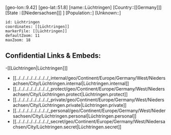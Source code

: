 ﻿---
location: [51.8,9.42]
mapzoom: [7,12] 
mapmarker: city 
type: City
tags:
- geo/City


SpocWebEntityId: 32122
isDeleted: false
confidential: public

---
[geo-lon::9.42]
[geo-lat::51.8]
[name::Lüchtringen]
[Country::[[Germany]]]
[State ::[[Niedersachsen]]] ]
[Population::]
[Unknown::]


```leaflet
id: Lüchtringen
coordinates: [[Lüchtringen]]
markerFile: [[Lüchtringen]]
defaultZoom: 11 
maxZoom: 18
```


## Confidential Links & Embeds: 
-[[Lüchtringen|Lüchtringen]]] 
- [[../../../../../../../../_internal/geo/Continent/Europe/Germany/West/Niedersachsen/City/Lüchtringen.internal|Lüchtringen.internal]] 
- [[../../../../../../../../_protect/geo/Continent/Europe/Germany/West/Niedersachsen/City/Lüchtringen.protect|Lüchtringen.protect]] 
- [[../../../../../../../../_private/geo/Continent/Europe/Germany/West/Niedersachsen/City/Lüchtringen.private|Lüchtringen.private]] 
- [[../../../../../../../../_personal/geo/Continent/Europe/Germany/West/Niedersachsen/City/Lüchtringen.personal|Lüchtringen.personal]] 
- [[../../../../../../../../_secret/geo/Continent/Europe/Germany/West/Niedersachsen/City/Lüchtringen.secret|Lüchtringen.secret]] 
